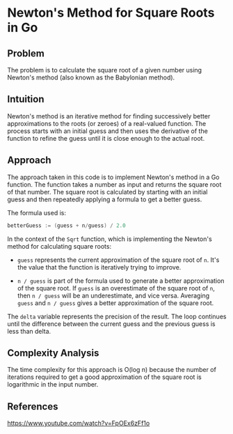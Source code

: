 # Newton's Method for Square Roots in Go

## Problem

The problem is to calculate the square root of a given number using Newton's method (also known as the Babylonian method).

## Intuition

Newton's method is an iterative method for finding successively better approximations to the roots (or zeroes) of a real-valued function. The process starts with an initial guess and then uses the derivative of the function to refine the guess until it is close enough to the actual root.

## Approach

The approach taken in this code is to implement Newton's method in a Go function. The function takes a number as input and returns the square root of that number. The square root is calculated by starting with an initial guess and then repeatedly applying a formula to get a better guess.

The formula used is:

```go
betterGuess := (guess + n/guess) / 2.0
```

In the context of the `Sqrt` function, which is implementing the Newton's method for calculating square roots:

- `guess` represents the current approximation of the square root of `n`. It's the value that the function is iteratively trying to improve.

- `n / guess` is part of the formula used to generate a better approximation of the square root. If `guess` is an overestimate of the square root of `n`, then `n / guess` will be an underestimate, and vice versa. Averaging `guess` and `n / guess` gives a better approximation of the square root.

The `delta` variable represents the precision of the result. The loop continues until the difference between the current guess and the previous guess is less than delta.

## Complexity Analysis

The time complexity for this approach is O(log n) because the number of iterations required to get a good approximation of the square root is logarithmic in the input number.

## References

https://www.youtube.com/watch?v=FpOEx6zFf1o
